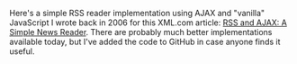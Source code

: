 Here's a simple RSS reader implementation using AJAX and "vanilla" JavaScript I wrote back in 2006 for this XML.com article: [RSS and AJAX: A Simple News Reader](http://www.xml.com/pub/a/2006/09/13/rss-and-ajax-a-simple-news-reader.html). There are probably much better implementations available today, but I've added the code to GitHub in case anyone finds it useful.
